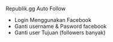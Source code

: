 Republik.gg Auto Follow

- Login Menggunakan Facebook
- Ganti username & Pasword facebook
- Ganti user Tujuan (followers banyak)